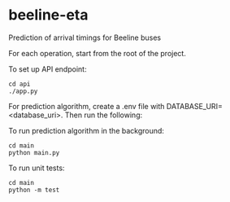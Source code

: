 # beeline-eta
Prediction of arrival timings for Beeline buses

For each operation, start from the root of the project.

To set up API endpoint:
```
cd api
./app.py
```

For prediction algorithm, create a .env file with DATABASE_URI=<database_uri>.
Then run the following:

To run prediction algorithm in the background:
```
cd main
python main.py
```

To run unit tests:
```
cd main
python -m test
```